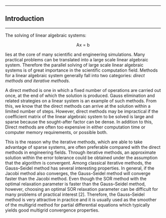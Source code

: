 ------
## Introduction
------

<p> The solving of linear algebraic systems:
<p align = "center"> Ax = b</p>
<p>lies at the core of many scientific and engineering simulations.
Many practical problems can be translated into a large scale linear algebraic system. 
Therefore the parallel solving of large scale linear algebraic systems is of great importance in 
the scientific computation field. Methods for a linear algebraic system generally fall into two 
categories: <i> direct methods and iterative methods</i>.</p>

<p> A direct method is one in which  a fixed number of operations are carried out once, 
at the end of which the solution is produced. Gauss elimination and related strategies on a linear 
system is an example of such methods. From this, we know that the direct methods can arrive at the solution within
a limited number of steps. However, direct methods may be impractical if the coefficient matrix of the linear 
algebraic system to be solved is large and sparse because the sought-after factor can be dense. In addition to this,
Direct methods are often too expensive in either computation time or computer memory requirements, or possible both.</p>

<p>This is the 
reason why the iterative methods, which are able to take advantage of sparse systems, are often preferable compared
with the direct methods in engineering fields. Through iterative methods, an approximate solution within the error 
tolerance could be obtained under the assumption that the algorithm is convergent. Among classical iterative methods, 
the Gauss–Seidel method has several interesting properties. In general, if the Jacobi method also converges, 
the Gauss–Seidel method will converge faster than the Jacobi method. Even though the SOR method with the optimal
relaxation parameter is faster than the Gauss–Seidel method, however, choosing an optimal SOR relaxation parameter 
can be difficult for many problems of practical interest [2]. Therefore, the Gauss–Seidel method is very attractive 
in practice and it is usually used as the smoother of the multigrid method for partial differential equations which 
typically yields good multigrid convergence properties.</p>

</p>
</p>
